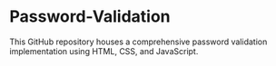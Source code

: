 # Password-Validation
This GitHub repository houses a comprehensive password validation implementation using HTML, CSS, and JavaScript.
